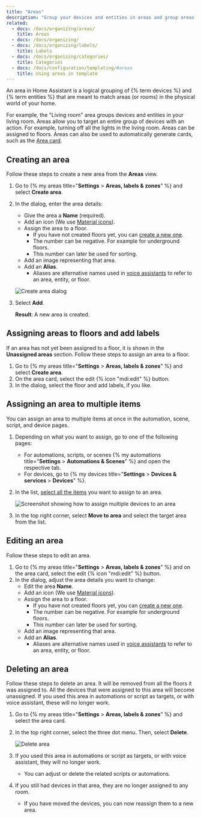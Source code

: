 ```yaml
---
title: "Areas"
description: "Group your devices and entities in areas and group areas in floors."
related:
  - docs: /docs/organizing/areas/
    title: Areas
  - docs: /docs/organizing/
  - docs: /docs/organizing/labels/
    title: Labels
  - docs: /docs/organizing/categories/
    title: Categories
  - docs: /docs/configuration/templating/#areas
    title: Using areas in template
---
```


An area in Home Assistant is a logical grouping of {% term devices %} and {% term entities %} that are meant to match areas (or rooms) in the physical world of your home.

For example, the "Living room" area groups devices and entities in your living room. Areas allow you to target an entire group of devices with an action. For example, turning off all the lights in the living room.
Areas can be assigned to floors. Areas can also be used to automatically generate cards, such as the [Area card](/dashboards/area/).

## Creating an area

Follow these steps to create a new area from the **Areas** view.

1. Go to {% my areas title="**Settings** > **Areas, labels & zones**" %} and select **Create area**.
2. In the dialog, enter the area details:
   - Give the area a **Name** (required).
   - Add an icon (We use [Material icons](https://pictogrammers.com/library/mdi/)).
   - Assign the area to a floor.
     - If you have not created floors yet, you can [create a new one](/docs/organizing/floors/#creating-a-floor).
     - The number can be negative. For example for underground floors.
     - This number can later be used for sorting.
   - Add an image representing that area.
   - Add an **Alias**.
     - Aliases are alternative names used in [voice assistants](/voice_control/aliases/) to refer to an area, entity, or floor.

    ![Create area dialog](/images/organizing/create_area_01.png)
3. Select **Add**.

   **Result**: A new area is created.

## Assigning areas to floors and add labels

If an area has not yet been assigned to a floor, it is shown in the **Unassigned areas** section. Follow these steps to assign an area to a floor.

1. Go to {% my areas title="**Settings** > **Areas, labels & zones**" %} and select **Create area**.
2. On the area card, select the edit {% icon "mdi:edit" %} button.
3. In the dialog, select the floor and add labels, if you like.

## Assigning an area to multiple items

You can assign an area to multiple items at once in the automation, scene, script, and device pages.

1. Depending on what you want to assign, go to one of the following pages:
   - For automations, scripts, or scenes {% my automations title="**Settings** > **Automations & Scenes**" %} and open the respective tab.
   - For devices, go to {% my devices title="**Settings** > **Devices & services** > **Devices**" %}.
2. In the list, [select all the items](/docs/organizing/tables#selecting-multiple-items-in-a-table) you want to assign to an area.

    ![Screenshot showing how to assign multiple devices to an area](/images/organizing/area_assign_devices.png)

3. In the top right corner, select **Move to area** and select the target area from the list.

## Editing an area

Follow these steps to edit an area.

1. Go to {% my areas title="**Settings** > **Areas, labels & zones**" %} and on the area card, select the edit {% icon "mdi:edit" %} button.
2. In the dialog, adjust the area details you want to change:
   - Edit the area **Name**.
   - Add an icon (We use [Material icons](https://pictogrammers.com/library/mdi/)).
   - Assign the area to a floor.
     - If you have not created floors yet, you can [create a new one](/docs/organizing/floors/#creating-a-floor).
     - The number can be negative. For example for underground floors.
     - This number can later be used for sorting.
   - Add an image representing that area.
   - Add an **Alias**.
     - Aliases are alternative names used in [voice assistants](/voice_control/aliases/) to refer to an area, entity, or floor.

## Deleting an area

Follow these steps to delete an area. It will be removed from all the floors it was assigned to. All the devices that were assigned to this area will become unassigned.
If you used this area in automations or script as targets, or with voice assistant, these will no longer work.

1. Go to {% my areas title="**Settings** > **Areas, labels & zones**" %} and select the area card.
2. In the top right corner, select the three dot menu. Then, select **Delete**.

    ![Delete area](/images/organizing/area_delete.png)

3. If you used this area in automations or script as targets, or with voice assistant, they will no longer work.
   - You can adjust or delete the related scripts or automations.
4. If you still had devices in that area, they are no longer assigned to any room.
   - If you have moved the devices, you can now reassign them to a new area.
